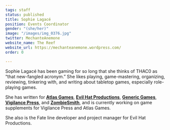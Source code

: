 ```yaml
---
tags: staff
status: published
title: Sophie Lagacé
position: Events Coordinator
gender: "(she/her)"
image: "/images/img_0376.jpg"
twitter: MechanteAnemone
website_name: The Reef
website_url: https://mechanteanemone.wordpress.com/
order: 0

---
```

Sophie Lagacé has been gaming for so long that she thinks of THAC0 as “that new-fangled acronym.” She likes playing, game-mastering, organizing, reviewing, tinkering with, and writing about tabletop games, especially role-playing games.

She has written for [**Atlas Games**](http://blog.atlas-games.com/), [**Evil Hat Productions**](https://www.evilhat.com/home/), [**Generic Games**](https://genericgames.co.nz/), [**Vigilance Press**](http://www.vigilancepress.com/), and [**ZombieSmith**](https://www.zombiesmith.com/), and is currently working on game supplements for Vigilance Press and Atlas Games.

She also is the Fate line developer and project manager for Evil Hat Productions.